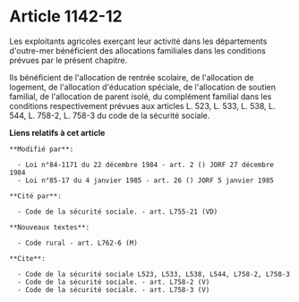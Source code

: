 # Article 1142-12

Les exploitants agricoles exerçant leur activité dans les départements d'outre-mer bénéficient des allocations familiales
dans les conditions prévues par le présent chapitre.

Ils bénéficient de l'allocation de rentrée scolaire, de l'allocation de logement, de l'allocation d'éducation spéciale, de
l'allocation de soutien familial, de l'allocation de parent isolé, du complément familial dans les conditions respectivement
prévues aux articles L. 523, L. 533, L. 538, L. 544, L. 758-2, L. 758-3 du code de la sécurité sociale.

**Liens relatifs à cet article**

	**Modifié par**:

	  - Loi n°84-1171 du 22 décembre 1984 - art. 2 () JORF 27 décembre 1984
	  - Loi n°85-17 du 4 janvier 1985 - art. 26 () JORF 5 janvier 1985

	**Cité par**:

	  - Code de la sécurité sociale. - art. L755-21 (VD)

	**Nouveaux textes**:

	  - Code rural - art. L762-6 (M)

	**Cite**:

	  - Code de la sécurité sociale L523, L533, L538, L544, L758-2, L758-3
	  - Code de la sécurité sociale. - art. L758-2 (V)
	  - Code de la sécurité sociale. - art. L758-3 (V)
